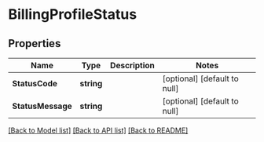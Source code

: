# BillingProfileStatus

## Properties
Name | Type | Description | Notes
------------ | ------------- | ------------- | -------------
**StatusCode** | **string** |  | [optional] [default to null]
**StatusMessage** | **string** |  | [optional] [default to null]

[[Back to Model list]](../README.md#documentation-for-models) [[Back to API list]](../README.md#documentation-for-api-endpoints) [[Back to README]](../README.md)

